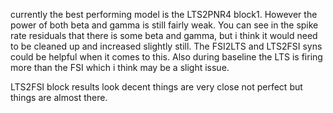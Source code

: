 currently the best performing model is the LTS2PNR4 block1. However the power of both beta and gamma is still fairly weak. You can see in the spike rate residuals that there is some beta and gamma, but i think it would need to be cleaned up and increased slightly still. The FSI2LTS and LTS2FSI syns could be helpful when it comes to this. Also during baseline the LTS is firing more than the FSI which i think may be a slight issue. 

LTS2FSI block results look decent things are very close not perfect but things are almost there.